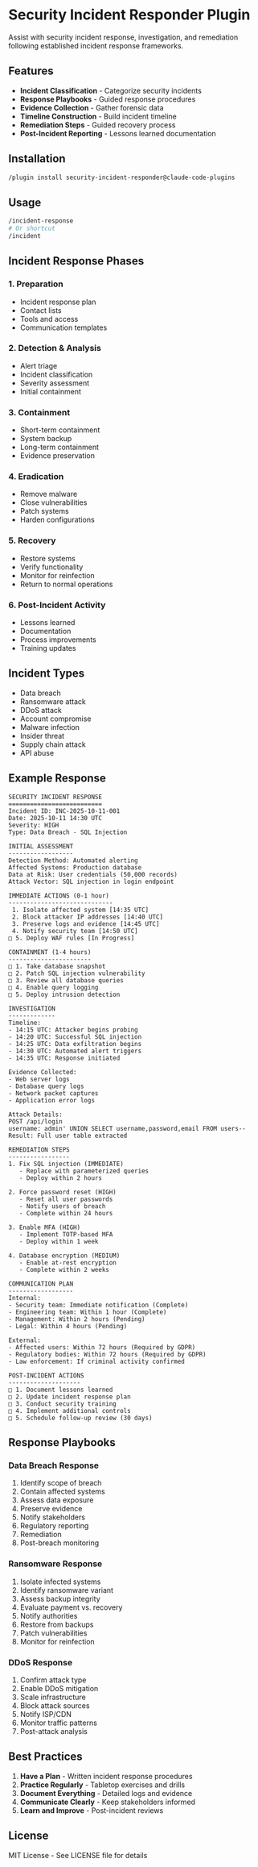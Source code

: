 # Security Incident Responder Plugin

Assist with security incident response, investigation, and remediation following established incident response frameworks.

## Features

- **Incident Classification** - Categorize security incidents
- **Response Playbooks** - Guided response procedures
- **Evidence Collection** - Gather forensic data
- **Timeline Construction** - Build incident timeline
- **Remediation Steps** - Guided recovery process
- **Post-Incident Reporting** - Lessons learned documentation

## Installation

```bash
/plugin install security-incident-responder@claude-code-plugins
```

## Usage

```bash
/incident-response
# Or shortcut
/incident
```

## Incident Response Phases

### 1. Preparation
- Incident response plan
- Contact lists
- Tools and access
- Communication templates

### 2. Detection & Analysis
- Alert triage
- Incident classification
- Severity assessment
- Initial containment

### 3. Containment
- Short-term containment
- System backup
- Long-term containment
- Evidence preservation

### 4. Eradication
- Remove malware
- Close vulnerabilities
- Patch systems
- Harden configurations

### 5. Recovery
- Restore systems
- Verify functionality
- Monitor for reinfection
- Return to normal operations

### 6. Post-Incident Activity
- Lessons learned
- Documentation
- Process improvements
- Training updates

## Incident Types

- Data breach
- Ransomware attack
- DDoS attack
- Account compromise
- Malware infection
- Insider threat
- Supply chain attack
- API abuse

## Example Response

```
SECURITY INCIDENT RESPONSE
==========================
Incident ID: INC-2025-10-11-001
Date: 2025-10-11 14:30 UTC
Severity: HIGH
Type: Data Breach - SQL Injection

INITIAL ASSESSMENT
------------------
Detection Method: Automated alerting
Affected Systems: Production database
Data at Risk: User credentials (50,000 records)
Attack Vector: SQL injection in login endpoint

IMMEDIATE ACTIONS (0-1 hour)
-----------------------------
 1. Isolate affected system [14:35 UTC]
 2. Block attacker IP addresses [14:40 UTC]
 3. Preserve logs and evidence [14:45 UTC]
 4. Notify security team [14:50 UTC]
□ 5. Deploy WAF rules [In Progress]

CONTAINMENT (1-4 hours)
-----------------------
□ 1. Take database snapshot
□ 2. Patch SQL injection vulnerability
□ 3. Review all database queries
□ 4. Enable query logging
□ 5. Deploy intrusion detection

INVESTIGATION
-------------
Timeline:
- 14:15 UTC: Attacker begins probing
- 14:20 UTC: Successful SQL injection
- 14:25 UTC: Data exfiltration begins
- 14:30 UTC: Automated alert triggers
- 14:35 UTC: Response initiated

Evidence Collected:
- Web server logs
- Database query logs
- Network packet captures
- Application error logs

Attack Details:
POST /api/login
username: admin' UNION SELECT username,password,email FROM users--
Result: Full user table extracted

REMEDIATION STEPS
-----------------
1. Fix SQL injection (IMMEDIATE)
   - Replace with parameterized queries
   - Deploy within 2 hours

2. Force password reset (HIGH)
   - Reset all user passwords
   - Notify users of breach
   - Complete within 24 hours

3. Enable MFA (HIGH)
   - Implement TOTP-based MFA
   - Deploy within 1 week

4. Database encryption (MEDIUM)
   - Enable at-rest encryption
   - Complete within 2 weeks

COMMUNICATION PLAN
------------------
Internal:
- Security team: Immediate notification (Complete)
- Engineering team: Within 1 hour (Complete)
- Management: Within 2 hours (Pending)
- Legal: Within 4 hours (Pending)

External:
- Affected users: Within 72 hours (Required by GDPR)
- Regulatory bodies: Within 72 hours (Required by GDPR)
- Law enforcement: If criminal activity confirmed

POST-INCIDENT ACTIONS
--------------------
□ 1. Document lessons learned
□ 2. Update incident response plan
□ 3. Conduct security training
□ 4. Implement additional controls
□ 5. Schedule follow-up review (30 days)
```

## Response Playbooks

### Data Breach Response
1. Identify scope of breach
2. Contain affected systems
3. Assess data exposure
4. Preserve evidence
5. Notify stakeholders
6. Regulatory reporting
7. Remediation
8. Post-breach monitoring

### Ransomware Response
1. Isolate infected systems
2. Identify ransomware variant
3. Assess backup integrity
4. Evaluate payment vs. recovery
5. Notify authorities
6. Restore from backups
7. Patch vulnerabilities
8. Monitor for reinfection

### DDoS Response
1. Confirm attack type
2. Enable DDoS mitigation
3. Scale infrastructure
4. Block attack sources
5. Notify ISP/CDN
6. Monitor traffic patterns
7. Post-attack analysis

## Best Practices

1. **Have a Plan** - Written incident response procedures
2. **Practice Regularly** - Tabletop exercises and drills
3. **Document Everything** - Detailed logs and evidence
4. **Communicate Clearly** - Keep stakeholders informed
5. **Learn and Improve** - Post-incident reviews

## License

MIT License - See LICENSE file for details
